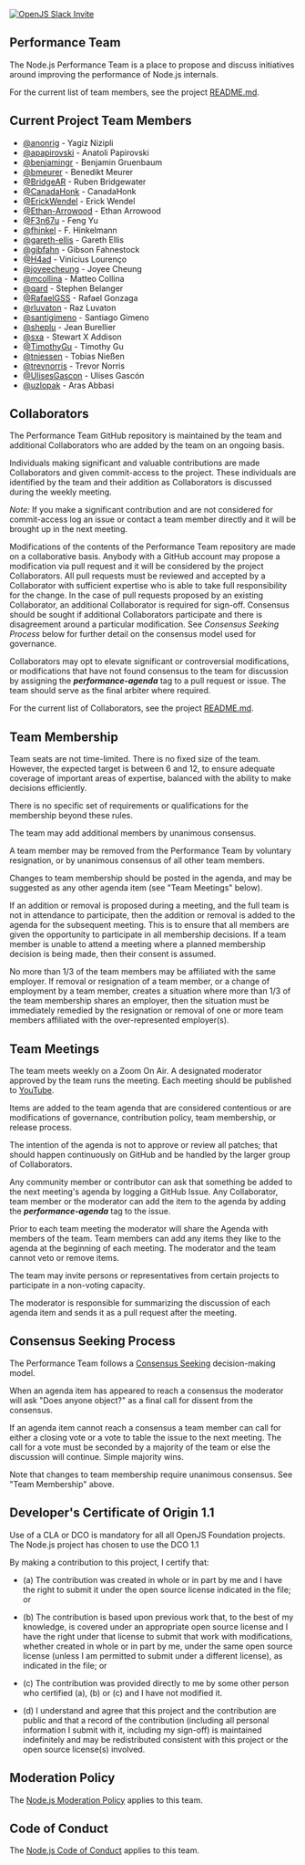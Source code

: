 [![OpenJS Slack Invite](https://img.shields.io/badge/join%20slack%20on-nodejs--core--performance-green.svg)](https://slack-invite.openjsf.org/)

## Performance Team

The Node.js Performance Team is a place to propose and discuss initiatives
around improving the performance of Node.js internals.

For the current list of team members, see the project
[README.md](./README.md#current-project-team-members).

## Current Project Team Members

<!-- ncu-team-sync.team(nodejs/performance) -->

* [@anonrig](https://github.com/anonrig) - Yagiz Nizipli
* [@apapirovski](https://github.com/apapirovski) - Anatoli Papirovski
* [@benjamingr](https://github.com/benjamingr) - Benjamin Gruenbaum
* [@bmeurer](https://github.com/bmeurer) - Benedikt Meurer
* [@BridgeAR](https://github.com/BridgeAR) - Ruben Bridgewater
* [@CanadaHonk](https://github.com/CanadaHonk) - CanadaHonk
* [@ErickWendel](https://github.com/ErickWendel) - Erick Wendel
* [@Ethan-Arrowood](https://github.com/Ethan-Arrowood) - Ethan Arrowood
* [@F3n67u](https://github.com/F3n67u) - Feng Yu
* [@fhinkel](https://github.com/fhinkel) - F. Hinkelmann
* [@gareth-ellis](https://github.com/gareth-ellis) - Gareth Ellis
* [@gibfahn](https://github.com/gibfahn) - Gibson Fahnestock
* [@H4ad](https://github.com/H4ad) - Vinícius Lourenço
* [@joyeecheung](https://github.com/joyeecheung) - Joyee Cheung
* [@mcollina](https://github.com/mcollina) - Matteo Collina
* [@qard](https://github.com/qard) - Stephen Belanger
* [@RafaelGSS](https://github.com/RafaelGSS) - Rafael Gonzaga
* [@rluvaton](https://github.com/rluvaton) - Raz Luvaton
* [@santigimeno](https://github.com/santigimeno) - Santiago Gimeno
* [@sheplu](https://github.com/sheplu) - Jean Burellier
* [@sxa](https://github.com/sxa) - Stewart X Addison
* [@TimothyGu](https://github.com/TimothyGu) - Timothy Gu
* [@tniessen](https://github.com/tniessen) - Tobias Nießen
* [@trevnorris](https://github.com/trevnorris) - Trevor Norris
* [@UlisesGascon](https://github.com/UlisesGascon) - Ulises Gascón
* [@uzlopak](https://github.com/uzlopak) - Aras Abbasi

<!-- ncu-team-sync end -->

## Collaborators

The Performance Team GitHub repository is
maintained by the team and additional Collaborators who are added by the
team on an ongoing basis.

Individuals making significant and valuable contributions are made
Collaborators and given commit-access to the project. These
individuals are identified by the team and their addition as
Collaborators is discussed during the weekly meeting.

_Note:_ If you make a significant contribution and are not considered
for commit-access log an issue or contact a team member directly and it
will be brought up in the next meeting.

Modifications of the contents of the Performance Team repository are made on
a collaborative basis. Anybody with a GitHub account may propose a
modification via pull request and it will be considered by the project
Collaborators. All pull requests must be reviewed and accepted by a
Collaborator with sufficient expertise who is able to take full
responsibility for the change. In the case of pull requests proposed
by an existing Collaborator, an additional Collaborator is required
for sign-off. Consensus should be sought if additional Collaborators
participate and there is disagreement around a particular
modification. See _Consensus Seeking Process_ below for further detail
on the consensus model used for governance.

Collaborators may opt to elevate significant or controversial
modifications, or modifications that have not found consensus to the
team for discussion by assigning the ***performance-agenda*** tag to a pull
request or issue. The team should serve as the final arbiter where
required.

For the current list of Collaborators, see the project
[README.md](./README.md#current-project-team-members).

## Team Membership

Team seats are not time-limited.  There is no fixed size of the team.
However, the expected target is between 6 and 12, to ensure adequate
coverage of important areas of expertise, balanced with the ability to
make decisions efficiently.

There is no specific set of requirements or qualifications for the
membership beyond these rules.

The team may add additional members by unanimous consensus.

A team member may be removed from the Performance Team by voluntary 
resignation, or by unanimous consensus of all other team members.

Changes to team membership should be posted in the agenda, and may be
suggested as any other agenda item (see "Team Meetings" below).

If an addition or removal is proposed during a meeting, and the full
team is not in attendance to participate, then the addition or removal
is added to the agenda for the subsequent meeting.  This is to ensure
that all members are given the opportunity to participate in all
membership decisions.  If a team member is unable to attend a meeting
where a planned membership decision is being made, then their consent
is assumed.

No more than 1/3 of the team members may be affiliated with the same
employer.  If removal or resignation of a team member, or a change of
employment by a team member, creates a situation where more than 1/3 of
the team membership shares an employer, then the situation must be
immediately remedied by the resignation or removal of one or more team
members affiliated with the over-represented employer(s).

## Team Meetings

The team meets weekly on a Zoom On Air. A designated moderator
approved by the team runs the meeting. Each meeting should be
published to [YouTube](https://www.youtube.com/c/nodejs-foundation/streams).

Items are added to the team agenda that are considered contentious or
are modifications of governance, contribution policy, team membership,
or release process.

The intention of the agenda is not to approve or review all patches;
that should happen continuously on GitHub and be handled by the larger
group of Collaborators.

Any community member or contributor can ask that something be added to
the next meeting's agenda by logging a GitHub Issue. Any Collaborator,
team member or the moderator can add the item to the agenda by adding
the ***performance-agenda*** tag to the issue.

Prior to each team meeting the moderator will share the Agenda with
members of the team. Team members can add any items they like to the
agenda at the beginning of each meeting. The moderator and the team
cannot veto or remove items.

The team may invite persons or representatives from certain projects to
participate in a non-voting capacity.

The moderator is responsible for summarizing the discussion of each
agenda item and sends it as a pull request after the meeting.

## Consensus Seeking Process

The Performance Team follows a [Consensus Seeking][] decision-making model.

When an agenda item has appeared to reach a consensus the moderator
will ask "Does anyone object?" as a final call for dissent from the
consensus.

If an agenda item cannot reach a consensus a team member can call for
either a closing vote or a vote to table the issue to the next
meeting. The call for a vote must be seconded by a majority of the team
or else the discussion will continue. Simple majority wins.

Note that changes to team membership require unanimous consensus.  See
"Team Membership" above.

<a id="developers-certificate-of-origin"></a>
## Developer's Certificate of Origin 1.1

Use of a CLA or DCO is mandatory for all all OpenJS Foundation projects. The Node.js project has chosen to use the DCO 1.1

By making a contribution to this project, I certify that:

* (a) The contribution was created in whole or in part by me and I
  have the right to submit it under the open source license
  indicated in the file; or

* (b) The contribution is based upon previous work that, to the best
  of my knowledge, is covered under an appropriate open source
  license and I have the right under that license to submit that
  work with modifications, whether created in whole or in part
  by me, under the same open source license (unless I am
  permitted to submit under a different license), as indicated
  in the file; or

* (c) The contribution was provided directly to me by some other
  person who certified (a), (b) or (c) and I have not modified
  it.

* (d) I understand and agree that this project and the contribution
  are public and that a record of the contribution (including all
  personal information I submit with it, including my sign-off) is
  maintained indefinitely and may be redistributed consistent with
  this project or the open source license(s) involved.

## Moderation Policy

The [Node.js Moderation Policy][] applies to this team.

## Code of Conduct

The [Node.js Code of Conduct][] applies to this team.

[Node.js Code of Conduct]: https://github.com/nodejs/TSC/blob/master/CODE_OF_CONDUCT.md
[Node.js Moderation Policy]: https://github.com/nodejs/TSC/blob/master/Moderation-Policy.md
[Consensus Seeking]: https://en.wikipedia.org/wiki/Consensus-seeking_decision-making

